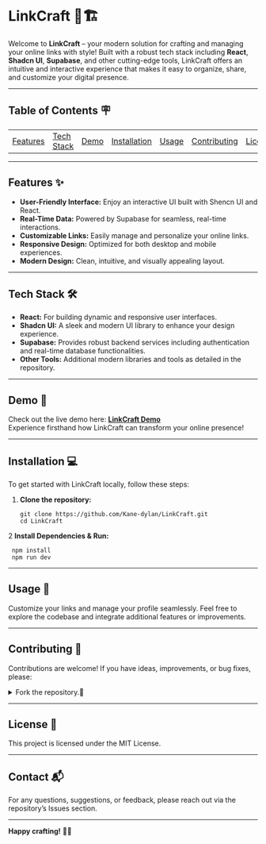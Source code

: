 # LinkCraft 🔗🏗️

Welcome to **LinkCraft** – your modern solution for crafting and managing your online links with style! Built with a robust tech stack including **React**, **Shadcn UI**, **Supabase**, and other cutting-edge tools, LinkCraft offers an intuitive and interactive experience that makes it easy to organize, share, and customize your digital presence.

---

## Table of Contents 🪧

<table>
  <tr>
    <td><a href="#features">Features</a></td>
    <td><a href="#tech-stack">Tech Stack</a></td>
    <td><a href="#demo">Demo</a></td>
    <td><a href="#installation">Installation</a></td>
    <td><a href="#usage">Usage</a></td>
    <td><a href="#contributing">Contributing</a></td>
    <td><a href="#license">License</a></td>
    <td><a href="#contact">Contact</a></td>
  </tr>
</table>


---

## Features <a id="features"></a> ✨

- **User-Friendly Interface:** Enjoy an interactive UI built with Shencn UI and React.
- **Real-Time Data:** Powered by Supabase for seamless, real-time interactions.
- **Customizable Links:** Easily manage and personalize your online links.
- **Responsive Design:** Optimized for both desktop and mobile experiences.
- **Modern Design:** Clean, intuitive, and visually appealing layout.

---

## Tech Stack <a id="tech-stack"></a>🛠️

- **React:** For building dynamic and responsive user interfaces.
- **Shadcn UI:** A sleek and modern UI library to enhance your design experience.
- **Supabase:** Provides robust backend services including authentication and real-time database functionalities.
- **Other Tools:** Additional modern libraries and tools as detailed in the repository.

---

## Demo <a id="demo"></a>🚀

Check out the live demo here: **[LinkCraft Demo](https://link-craft-org.vercel.app/)**  
Experience firsthand how LinkCraft can transform your online presence!

---

## Installation <a id="installation"></a>💻

To get started with LinkCraft locally, follow these steps:

1. **Clone the repository:**

   ```
   git clone https://github.com/Kane-dylan/LinkCraft.git
   cd LinkCraft
   ```

2 **Install Dependencies & Run:**

   ```
    npm install
    npm run dev
   ```

---

## Usage <a id="usage"></a>📖

Customize your links and manage your profile seamlessly.
Feel free to explore the codebase and integrate additional features or improvements.

---

## Contributing <a id="contributing"></a>🤝

Contributions are welcome! If you have ideas, improvements, or bug fixes, please:

<details>
<summary>
   <srtong>Fork the repository.🍴</srtong>
</summary>   

1. Create your feature branch ```git checkout -b feature/my-feature```.
2. Commit your changes ```git commit -m 'Add some feature'```.
3. Push to the branch ```git push origin feature/my-feature```.
4. Open a pull request.
</details>

---

## License <a id="license"></a>📄

This project is licensed under the MIT License.

---

## Contact <a id="contact"></a> 📬

For any questions, suggestions, or feedback, please reach out via the repository’s Issues section.

---


**Happy crafting!** 🎨✨
